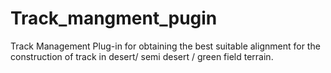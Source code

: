 # Track_mangment_pugin
Track Management Plug-in  for obtaining the best suitable alignment for the construction of track in desert/ semi desert / green field terrain.
